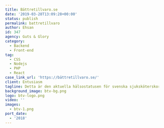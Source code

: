 ```yaml
---
title: Bättretillvaro.se
date: '2019-03-28T13:09:28+00:00'
status: publish
permalink: battretillvaro
author: Ehsan
id: 347
agency: Guts & Glory
category:
  - Backend
  - Front-end
tag:
  - CSS
  - Nodejs
  - PHP
  - React
case_link_url: 'https://bättretillvaro.se/'
client: Entusiasm
tagline: Detta är den aktuella hälsostatusen för svenska sjuksköterskor.
background_image: btv-bg.png
logo: btv-logo.png
video: ''
images:
  - btv-1.png
port_date:
  - '2018'
---
```


